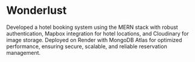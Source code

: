 # Wonderlust
Developed a hotel booking system using the MERN stack with robust authentication, Mapbox integration for hotel locations, and Cloudinary for image storage. Deployed on Render with MongoDB Atlas for optimized performance, ensuring secure, scalable, and reliable reservation management.
